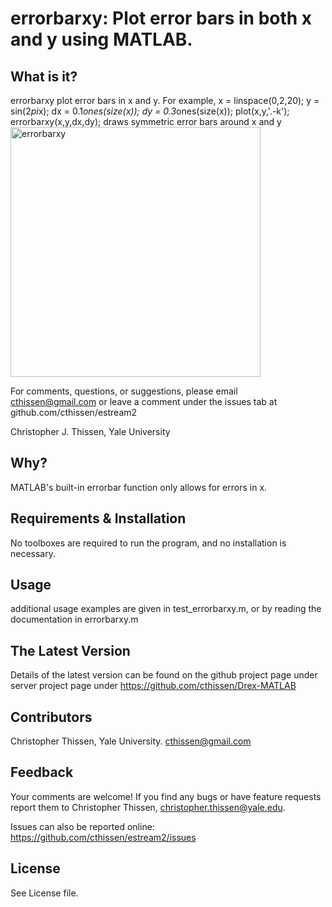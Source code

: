 # errorbarxy: Plot error bars in both x and y using MATLAB.

What is it?
----------------- 
errorbarxy plot error bars in x and y.
For example,
     x = linspace(0,2,20);
     y = sin(2*pi*x);
     dx = 0.1*ones(size(x));
     dy = 0.3*ones(size(x));
     plot(x,y,'.-k');
     errorbarxy(x,y,dx,dy);
   draws symmetric error bars around x and y
<img src="https://github.com/cthissen/errorbarxy/blob/master/errorbarxy.png" alt="errorbarxy" width="400px" height="400px">

For comments, questions, or suggestions, please email cthissen@gmail.com or 
leave a comment under the issues tab at github.com/cthissen/estream2

Christopher J. Thissen, Yale University  

Why?
-----------------
MATLAB's built-in errorbar function only allows for errors in x. 

Requirements & Installation
------------------ 
No toolboxes are required to run the program, and no installation is necessary.

Usage
------------------ 
additional usage examples are given in test_errorbarxy.m, or by reading the documentation in errorbarxy.m


The Latest Version
------------------ 
Details of the latest version can be found on the github project page under 
  server project page under https://github.com/cthissen/Drex-MATLAB

Contributors
------------------ 
Christopher Thissen, Yale University. cthissen@gmail.com


Feedback
------------------ 
Your comments are welcome! If you find any bugs or have feature requests report them to
Christopher Thissen, christopher.thissen@yale.edu. 

Issues can also be reported online: https://github.com/cthissen/estream2/issues


License
------------------ 
See License file.
